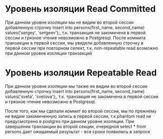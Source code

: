 # Уровень изоляции Read Сommitted 

При данном уровне изоляции мы не видим во второй сессии добавленную строчку  insert into persons(first_name, second_name) values('sergey', 'sergeev');,
т.к. транзакция не закомичена в первой сессии и грязное чтение невозможно в Postgresql. После коммита транзакции в первой сессии,
мы увидели добавленную строчку в первой сессии при повторном селект, т.к. non-repeatable read возможно при данном уровне изоляции транзакций

# Уровень изоляции Repeatable Read

При данном уровне изоляции мы также не видим во второй сессии добавленную строчку  insert into persons(first_name, second_name) values('sveta', 'svetova');,
т.к. транзакция не закомичена в первой сессии и грязное чтение невозможно в Postgresql.

После того, как мы сделали коммит во второй сессии, мы по прежнему не видим закомиченную запись в первой сессии, т.к.phantom read не предусмотрено в postgres
при данном уровне изоляции. При завершении транзакции во второй секции, очередной select * from persons дает ожидаемый результат -
все сроки появились в запросе